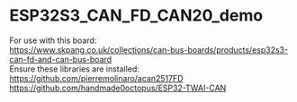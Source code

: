 # ESP32S3_CAN_FD_CAN20_demo

For use with this board:<br>
https://www.skpang.co.uk/collections/can-bus-boards/products/esp32s3-can-fd-and-can-bus-board
<br>
Ensure these libraries are installed:<br>
https://github.com/pierremolinaro/acan2517FD<br>
https://github.com/handmade0octopus/ESP32-TWAI-CAN




